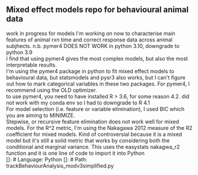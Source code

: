 ## Mixed effect models repo for behavioural animal data
work in progress for models I'm working on now to characterise main features of animal rxn time and correct response data across animal subjhects.
n.b. pymer4 DOES NOT WORK in python 3.10, downgrade to python 3.9 <br>
I find that using pymer4 gives the most complex models, but also the most interpretable results. <br>
I'm using the pymer4 package in python to fit mixed effect models to behavioural data, but statsmodels and pysr3 also works,
but I can't figure out how to mark categorical variables in these two packages. For pymer4, I recommend using the OLD optimizer. <br>
to use pymer4, you need to have installed R > 3.6, for some reason 4.2. did not work with my conda env so I had to downgrade to R 4.1 <br> 
For model selection (i.e. feature or variable elimination), I used BIC which you are aiming to MINIMIZE.<br>
Stepwise, or recursive feature elimination does not work well for mixed models. For the R^2 metric, I'm using the Nakagawa 2012 measure of the R2 coefficient for mixed models. 
Kind of controversial because it is a mixed model but it's still a solid metric that works by considering both the conditional and marginal variance. 
This uses the easystats nakagwa_r2 function and it is one line of code to import it into Python <br>
[]: # Language: Python
[]: # Path: trackBehaviourAnalysis_modv3simplified.py
